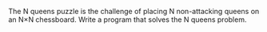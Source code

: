 The N queens puzzle is the challenge of placing N non-attacking queens on an N×N chessboard. Write a program that solves the N queens problem.


